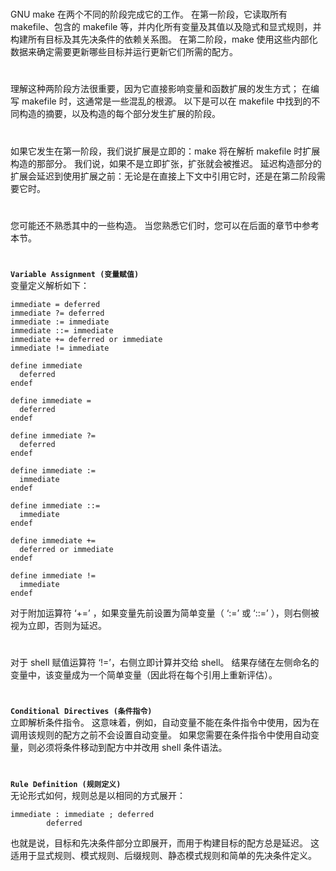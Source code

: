 #
GNU make 在两个不同的阶段完成它的工作。 在第一阶段，它读取所有 makefile、包含的 makefile 等，并内化所有变量及其值以及隐式和显式规则，并构建所有目标及其先决条件的依赖关系图。 在第二阶段，make 使用这些内部化数据来确定需要更新哪些目标并运行更新它们所需的配方。
#
理解这种两阶段方法很重要，因为它直接影响变量和函数扩展的发生方式； 在编写 makefile 时，这通常是一些混乱的根源。 以下是可以在 makefile 中找到的不同构造的摘要，以及构造的每个部分发生扩展的阶段。
#
如果它发生在第一阶段，我们说扩展是立即的：make 将在解析 makefile 时扩展构造的那部分。 我们说，如果不是立即扩张，扩张就会被推迟。 延迟构造部分的扩展会延迟到使用扩展之前：无论是在直接上下文中引用它时，还是在第二阶段需要它时。
#
您可能还不熟悉其中的一些构造。 当您熟悉它们时，您可以在后面的章节中参考本节。
#
**`Variable Assignment (变量赋值)`**  
变量定义解析如下：
```
immediate = deferred
immediate ?= deferred
immediate := immediate
immediate ::= immediate
immediate += deferred or immediate
immediate != immediate

define immediate
  deferred
endef

define immediate =
  deferred
endef

define immediate ?=
  deferred
endef

define immediate :=
  immediate
endef

define immediate ::=
  immediate
endef

define immediate +=
  deferred or immediate
endef

define immediate !=
  immediate
endef
```
对于附加运算符 ‘+=’ ，如果变量先前设置为简单变量（ ‘:=’ 或 ‘::=’ ），则右侧被视为立即，否则为延迟。
#
对于 shell 赋值运算符 ‘!=’，右侧立即计算并交给 shell。 结果存储在左侧命名的变量中，该变量成为一个简单变量（因此将在每个引用上重新评估）。
#
**`Conditional Directives (条件指令)`**  
立即解析条件指令。 这意味着，例如，自动变量不能在条件指令中使用，因为在调用该规则的配方之前不会设置自动变量。 如果您需要在条件指令中使用自动变量，则必须将条件移动到配方中并改用 shell 条件语法。
#
**`Rule Definition (规则定义)`**  
无论形式如何，规则总是以相同的方式展开：
```
immediate : immediate ; deferred
        deferred
```
也就是说，目标和先决条件部分立即展开，而用于构建目标的配方总是延迟。 这适用于显式规则、模式规则、后缀规则、静态模式规则和简单的先决条件定义。
